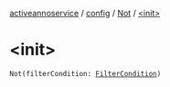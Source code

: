 [activeannoservice](../../index.md) / [config](../index.md) / [Not](index.md) / [&lt;init&gt;](./-init-.md)

# &lt;init&gt;

`Not(filterCondition: `[`FilterCondition`](../-filter-condition/index.md)`)`